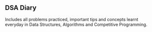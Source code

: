 ## DSA Diary

Includes all problems practiced, important tips and concepts learnt everyday in Data Structures, Algorithms and Competitive Programming.

